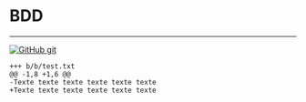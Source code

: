 # BDD
---

[![GitHub git](https://img.shields.io/badge/GitHub-git-fd5800)](https://www.github.com/boudjelaba/)

```
+++ b/b/test.txt
@@ -1,8 +1,6 @@
-Texte texte texte texte texte texte
+Texte texte texte texte texte texte
 ```
